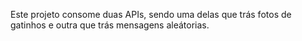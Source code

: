Este projeto consome duas APIs, sendo uma delas que trás fotos de gatinhos e outra que trás mensagens aleátorias.

